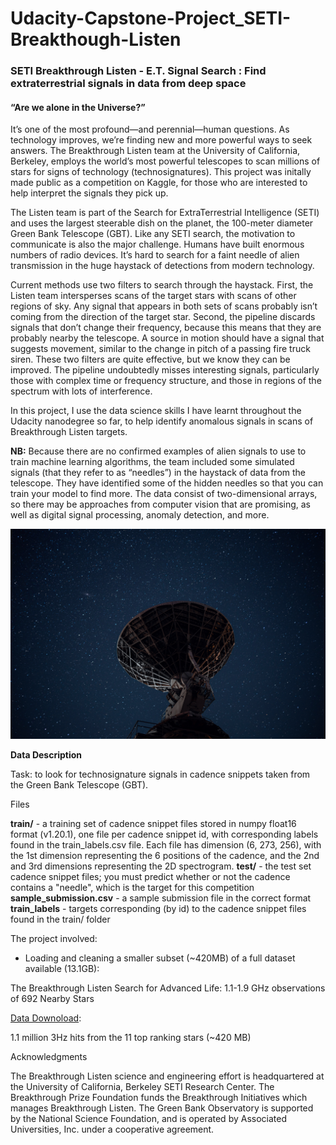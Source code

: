 # Udacity-Capstone-Project_SETI-Breakthough-Listen

### SETI Breakthrough Listen - E.T. Signal Search : Find extraterrestrial signals in data from deep space

#### “Are we alone in the Universe?”


It’s one of the most profound—and perennial—human questions. As technology improves, we’re finding new and more powerful ways to seek answers. The Breakthrough Listen team at the University of California, Berkeley, employs the world’s most powerful telescopes to scan millions of stars for signs of technology (technosignatures). This project was initally made public as a competition on Kaggle, for those who are interested to help interpret the signals they pick up.

The Listen team is part of the Search for ExtraTerrestrial Intelligence (SETI) and uses the largest steerable dish on the planet, the 100-meter diameter Green Bank Telescope (GBT). Like any SETI search, the motivation to communicate is also the major challenge. Humans have built enormous numbers of radio devices. It’s hard to search for a faint needle of alien transmission in the huge haystack of detections from modern technology.

Current methods use two filters to search through the haystack. First, the Listen team intersperses scans of the target stars with scans of other regions of sky. Any signal that appears in both sets of scans probably isn’t coming from the direction of the target star. Second, the pipeline discards signals that don’t change their frequency, because this means that they are probably nearby the telescope. A source in motion should have a signal that suggests movement, similar to the change in pitch of a passing fire truck siren. These two filters are quite effective, but we know they can be improved. The pipeline undoubtedly misses interesting signals, particularly those with complex time or frequency structure, and those in regions of the spectrum with lots of interference. </br>

In this project, I use the data science skills I have learnt throughout the Udacity nanodegree so far, to help identify anomalous signals in scans of Breakthrough Listen targets. </br> 

**NB:** Because there are no confirmed examples of alien signals to use to train machine learning algorithms, the team included some simulated signals (that they refer to as “needles”) in the haystack of data from the telescope. They have identified some of the hidden needles so that you can train your model to find more. The data consist of two-dimensional arrays, so there may be approaches from computer vision that are promising, as well as digital signal processing, anomaly detection, and more. 

![](radio-telescope-2.jpg)



**Data Description**

Task: to look for technosignature signals in cadence snippets taken from the Green Bank Telescope (GBT). 


Files

**train/** - a training set of cadence snippet files stored in numpy float16 format (v1.20.1), one file per cadence snippet id, with corresponding labels found in the train_labels.csv file. Each file has dimension (6, 273, 256), with the 1st dimension representing the 6 positions of the cadence, and the 2nd and 3rd dimensions representing the 2D spectrogram.
**test/** - the test set cadence snippet files; you must predict whether or not the cadence contains a "needle", which is the target for this competition
**sample_submission.csv** - a sample submission file in the correct format
**train_labels** - targets corresponding (by id) to the cadence snippet files found in the train/ folder


The project involved:
 - Loading and cleaning a smaller subset (~420MB) of a full dataset available (13.1GB): 
 
The Breakthrough Listen Search for Advanced Life:
1.1-1.9 GHz observations of 692 Nearby Stars 
 
[Data Downoload](http://seti.berkeley.edu/lband2017/downloads.html): 
 
1.1 million 3Hz hits from the 11 top ranking stars
(~420 MB)


Acknowledgments

The Breakthrough Listen science and engineering effort is headquartered at the University of California, Berkeley SETI Research Center. The Breakthrough Prize Foundation funds the Breakthrough Initiatives which manages Breakthrough Listen. The Green Bank Observatory is supported by the National Science Foundation, and is operated by Associated Universities, Inc. under a cooperative agreement. 
